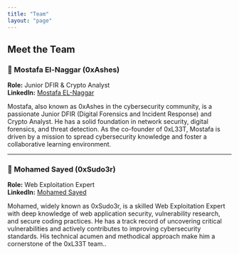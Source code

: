 ```yaml
---
title: "Team"
layout: "page"
---
```


## Meet the Team

### 👤 Mostafa El-Naggar (0xAshes)
**Role:** Junior DFIR & Crypto Analyst  
**LinkedIn:** [Mostafa EL-Naggar](https://www.linkedin.com/in/mostafa-akram-it)

Mostafa, also known as 0xAshes in the cybersecurity community, is a passionate Junior DFIR (Digital Forensics and Incident Response) and Crypto Analyst. He has a solid foundation in network security, digital forensics, and threat detection. As the co-founder of 0xL33T, Mostafa is driven by a mission to spread cybersecurity knowledge and foster a collaborative learning environment.

---

### 👤 Mohamed Sayed (0xSudo3r)
**Role:** Web Exploitation Expert  
**LinkedIn:** [Mohamed Sayed](https://www.linkedin.com/in/mohamedsayedmohamed)

Mohamed, widely known as 0xSudo3r, is a skilled Web Exploitation Expert with deep knowledge of web application security, vulnerability research, and secure coding practices. He has a track record of uncovering critical vulnerabilities and actively contributes to improving cybersecurity standards. His technical acumen and methodical approach make him a cornerstone of the 0xL33T team..
